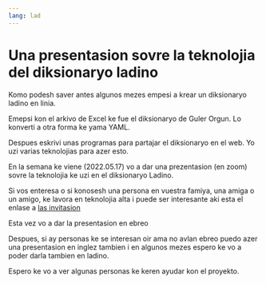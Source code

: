 ```yaml
---
lang: lad
---
```

# Una presentasion sovre la teknolojia del diksionaryo ladino

Komo podesh saver antes algunos mezes empesi a krear un diksionaryo ladino en linia.

Emepsi kon el arkivo de Excel ke fue el diksionaryo de Guler Orgun. Lo konverti a otra forma ke yama YAML.

Despues eskrivi unas programas para partajar el diksionaryo en el web.
Yo uzi varias teknolojias para azer esto.

En la semana ke viene (2022.05.17) vo a dar una prezentasion (en zoom) sovre la teknolojia ke uzi en el diksionaryo Ladino.

Si vos enteresa o si konosesh una persona en vuestra famiya, una amiga o un amigo, ke lavora en teknolojia alta i puede ser interesante aki esta el enlase a
[las invitasion](https://www.meetup.com/Code-Mavens/events/285669402/)

Esta vez vo a dar la presentasion en ebreo

Despues, si ay personas ke se interesan oir ama no avlan ebreo puedo azer una presentasion en inglez tambien i en algunos mezes espero ke vo a poder darla tambien en ladino.

Espero ke vo a ver algunas personas ke keren ayudar kon el proyekto.

